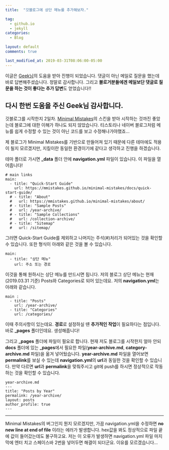 ```yaml
---
title:  "깃블로그에 상단 메뉴를 추가해보자."

tag:
  - github.io
  - jekyll
categories:
  - Blog

layout: default
comments: true

last_modified_at: 2019-03-31T08:06:00-05:00
---
```

이글은 [Geek님](https://geeksvoyage.com/)의 도움을 받아 진행이 되었습니다. 댓글이 아닌 메일로 질문을 했는데 바로 답변해주셨습니다. 정말로 감사합니다. 그리고 **블로거분들에겐 메일보단 댓글로 질문을 하는 것이 좋다는 추가 답변**도 얻었습니다!!

다시 한번 도움을 주신 Geek님 감사합니다.
---
깃블로그를 시작한지 2일차. [Minimal Mistakes](https://mmistakes.github.io/minimal-mistakes/)의 스킨을 받아 시작하는 것까진 좋았는데 블로그에 대한 이해가 하나도 되지 않았습니다. 티스토리나 네이버 블로그처럼 메뉴를 쉽게 수정할 수 있는 것이 아닌 코드를 보고 수정해나가야했죠...  

제 블로그가 Minimal Mistakes를 기반으로 만들어져 있기 때문에 다른 테마에도 적용이 될지 모르겠지만, 지킬이란 동일한 환경이기에 같다고 생각하고 진행을 하겠습니다.  

테마 폴더로 가시면 **_data** 폴더 안에 **navigation.yml** 파일이 있습니다. 이 파일을 열어줍니다!

```
# main links
main:
  - title: "Quick-Start Guide"
    url: https://mmistakes.github.io/minimal-mistakes/docs/quick-start-guide/
  # - title: "About"
  #   url: https://mmistakes.github.io/minimal-mistakes/about/
  # - title: "Sample Posts"
  #   url: /year-archive/
  # - title: "Sample Collections"
  #   url: /collection-archive/
  # - title: "Sitemap"
  #   url: /sitemap/
```

그러면 Quick-Start Guide를 제외하고 나머지는 주석(#)처리가 되어있는 것을 확인할 수 있습니다. 또한 형식이 아래와 같은 것을 볼 수 있습니다.

```
main:
  - title: "상단 메뉴"
    url: 주소 또는 경로
```

이것을 통해 원하시는 상단 메뉴를 만드시면 됩니다. 저의 블로그 상단 메뉴는 현재(2019.03.31 기준) Posts와 Categories로 되어 있는데요. 저의 **navigation.yml**는 아래와 같습니다.  

```
main :
  - title: "Posts"
    url: /year-archive/
  - title: "Categories"
    url: /categories/
```

이때 주의사항이 있는데요. **경로**로 설정하실 떈 **추가적인 작업**이 필요하다는 점입니다. 바로 **_pages** 폴더인데요. 생성해줍니다!  

그리고 **_pages** 폴더에 파일이 필요로 합니다. 현재 저도 블로그를 시작한지 얼마 안되 **docs** 폴더에 있는 **_pages**에서 필요한 파일(**year-archive.md**, **category-archive.md** 파일)을 옮겨 넣어뒀습니다. **year-archive.md** 파일을 열어보면 **permalink**를 보실 수 있는데 **navigation.yml**의 **url**과 동일한 것을 확인할 수 있습니다. 만약 다르면 **url**과 **permalink**을 맞춰주시고 git에 push를 하시면 정상적으로 작동하는 것을 확인할 수 있습니다.

```
year-archive.md 
---
title: "Posts by Year"
permalink: /year-archive/
layout: posts
author_profile: true
---
```

---
Minimal Mistakes의 버그인지 뭔지 모르겠지만, 가끔 navigation.yml을 수정하면 **no new line at end of file** 이라는 에러가 발생합니다. hex값을 봐도 정상적으로 파일 끝에 값이 들어갔는데도 불구하고요. 저는 이 오류가 발생하면 navigation.yml 파일 마지막에 엔터 치고 스페이스바 2번을 넣어두면 해결이 되더군요. 이유를 모르겠습니다...